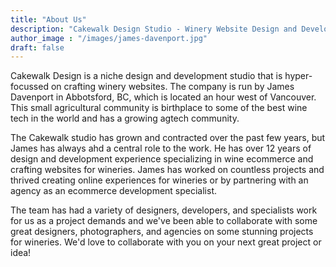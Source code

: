 ```yaml
---
title: "About Us"
description: "Cakewalk Design Studio - Winery Website Design and Development"
author_image : "/images/james-davenport.jpg"
draft: false
---
```

Cakewalk Design is a niche design and development studio that is hyper-focussed on crafting winery websites. The company is run by James Davenport in Abbotsford, BC, which is located an hour west of Vancouver. This small agricultural community is birthplace to some of the best wine tech in the world and has a growing agtech community.

The Cakewalk studio has grown and contracted over the past few years, but James has always ahd a central role to the work. He has over 12 years of design and development experience specializing in wine ecommerce and crafting websites for wineries. James has worked on countless projects and thrived creating online experiences for wineries or by partnering with an agency as an ecommerce development specialist.

The team has had a variety of designers, developers, and specialists work for us as a project demands and we've been able to collaborate with some great designers, photographers, and agencies on some stunning projects for wineries. We'd love to collaborate with you on your next great project or idea!
